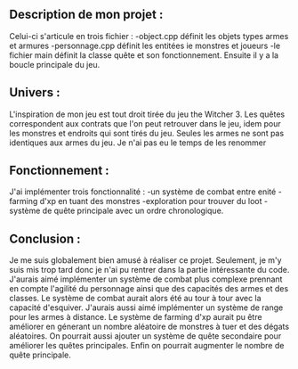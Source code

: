 ## Description de mon projet :

Celui-ci s'articule en trois fichier :
-object.cpp définit les objets types armes et armures
-personnage.cpp définit les entitées ie monstres et joueurs
-le fichier main définit la classe quête et son fonctionnement. Ensuite il y a la  boucle principale du jeu.

## Univers :

L'inspiration de mon jeu est tout droit tirée du jeu the Witcher 3.
Les quêtes correspondent aux contrats que l'on peut retrouver dans le jeu, idem pour les monstres et endroits qui sont tirés du jeu.
Seules les armes ne sont pas identiques aux armes du jeu. Je n'ai pas eu le temps de les renommer

## Fonctionnement :
J'ai implémenter trois fonctionnalité :
-un système de combat entre enité
-farming d'xp en tuant des monstres
-exploration pour trouver du loot
-système de quête principale avec un ordre chronologique.

## Conclusion :

Je me suis globalement bien amusé à réaliser ce projet.
Seulement, je m'y suis mis trop tard donc je n'ai pu rentrer dans la partie intéressante du code.
J'aurais aimé implémenter un système de combat  plus complexe prennant en compte l'agilité du personnage ainsi que des capacités des armes et des classes. Le système de combat aurait alors été au tour à tour avec la capacité d'esquiver. J'aurais aussi aimé implémenter un système de range pour les armes à distance.
Le système de farming d'xp aurait pu être améliorer en génerant un nombre aléatoire de monstres à tuer et des dégats aléatoires.
On pourrait aussi ajouter un système de quête secondaire pour améliorer les quêtes principales.
Enfin on pourrait augmenter le nombre de quête principale.
